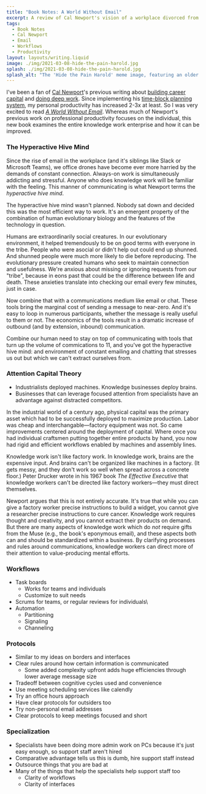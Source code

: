 ```yaml
---
title: "Book Notes: A World Without Email"
excerpt: A review of Cal Newport's vision of a workplace divorced from the frantic back-and-forth of email and instant messaging.
tags:
  - Book Notes
  - Cal Newport
  - Email
  - Workflows
  - Productivity
layout: layouts/writing.liquid
image: ./img/2021-03-08-hide-the-pain-harold.jpg
splash: ./img/2021-03-08-hide-the-pain-harold.jpg
splash_alt: "The 'Hide the Pain Harold' meme image, featuring an older man at a laptop with an unconvincing smile."
---
```


I've been a fan of [Cal Newport](https://www.calnewport.com/)'s previous writing about [building career capital](https://amzn.to/3tbuq4v) and [doing deep work](https://amzn.to/3rzJ9px). Since implementing his [time-block planning system](https://youtu.be/eff9h1WYxSo), my personal productivity has increased 2-3x at least. So I was very excited to read *[A World Without Email](https://amzn.to/3ryZPNS)*. Whereas much of Newport's previous work on professional productivity focuses on the individual, this new book examines the entire knowledge work enterprise and how it can be improved.

### The Hyperactive Hive Mind

Since the rise of email in the workplace (and it's siblings like Slack or Microsoft Teams), we office drones have become ever more harried by the demands of constant connection. Always-on work is simultaneously addicting and stressful. Anyone who does knowledge work will be familiar with the feeling. This manner of communicating is what Newport terms the *hyperactive hive mind*.

The hyperactive hive mind wasn't planned. Nobody sat down and decided this was the most efficient way to work. It's an emergent property of the combination of human evolutionary biology and the features of the technology in question.

Humans are extraordinarily social creatures. In our evolutionary environment, it helped tremendously to be on good terms with everyone in the tribe. People who were asocial or didn't help out could end up shunned. And shunned people were much more likely to die before reproducing. The evolutionary pressure created humans who seek to maintain connection and usefulness. We're anxious about missing or ignoring requests from our "tribe", because in eons past that could be the difference between life and death. These anxieties translate into checking our email every few minutes, just in case.

Now combine that with a communications medium like email or chat. These tools bring the marginal cost of sending a message to near-zero. And it's easy to loop in numerous participants, whether the message is really useful to them or not. The economics of the tools result in a dramatic increase of outbound (and by extension, inbound) communication.

Combine our human need to stay on top of communicating with tools that turn up the volume of commications to 11, and you've got the hyperactive hive mind: and environment of constant emailing and chatting that stresses us out but which we can't extract ourselves from.

### Attention Capital Theory

- Industrialists deployed machines. Knowledge businesses deploy brains.
- Businesses that can leverage focused attention from specialists have an advantage against distracted competitors.

In the industrial world of a century ago, physical capital was the primary asset which had to be successfully deployed to maximize production. Labor was cheap and interchangable—factory equipment was not. So came improvements centered around the deployment of capital. Where once you had individual craftsmen putting together entire products by hand, you now had rigid and efficient workflows enabled by machines and assembly lines.

Knowledge work isn't like factory work. In knowledge work, brains are the expensive input. And brains can't be organized like machines in a factory. (It gets messy, and they don't work so well when spread across a concrete floor.) Peter Drucker wrote in his 1967 book *The Effective Executive* that knowledge workers can't be directed like factory workers—they must direct themselves.

Newport argues that this is not entirely accurate. It's true that while you can give a factory worker precise instructions to build a widget, you cannot give a researcher precise instructions to cure cancer. Knowledge work requires thought and creativity, and you cannot extract their products on demand. But there are many aspects of knowledge work which do *not* require gifts from the Muse (e.g., the book's eponymous email), and these aspects both can and should be standardized within a business. By clarifying processes and rules around communications, knowledge workers can direct more of their attention to value-producing mental efforts.

### Workflows

- Task boards
    - Works for teams and individuals
    - Customize to suit needs
- Scrums for teams, or regular reviews for individuals\
- Automation
    - Partitioning
    - Signaling
    - Channeling

### Protocols

- Similar to my ideas on borders and interfaces
- Clear rules around how certain information is communicated
    - Some added complexity upfront adds huge efficiencies through lower average message size
- Tradeoff between cognitive cycles used and convenience
- Use meeting scheduling services like calendly
- Try an office hours approach
- Have clear protocols for outsiders too
- Try non-personal email addresses
- Clear protocols to keep meetings focused and short

### Specialization

- Specialists have been doing more admin work on PCs because it's just easy enough, so support staff aren't hired
- Comparative advantage tells us this is dumb, hire support staff instead
- Outsource things that you are bad at
- Many of the things that help the specialists help support staff too
    - Clarity of workflows
    - Clarity of interfaces
